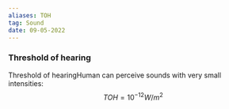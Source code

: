 ```yaml
---
aliases: TOH
tag: Sound 
date: 09-05-2022
---
```

### Threshold of hearing
Threshold of hearingHuman can perceive sounds with very small intensities:
$$TOH = 10^{-12}W/m^2$$